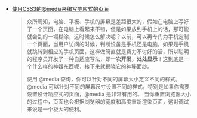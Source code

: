 - [使用CSS3的@media来编写响应式的页面](https://www.cnblogs.com/baiyii/p/6973437.html)

  > 众所周知，电脑、平板、手机的屏幕是差距很大的，假如在电脑上写好了一个页面，在电脑上看起来不错，但是如果放到手机上的话，那可能就会乱的一塌糊涂，这时候怎么解决呢？以前，可以再专门为手机定制一个页面，当用户访问的时候，判断设备是手机还是电脑，如果是手机就跳转到相应的手机页面，这样做简直就是费力不讨好的活，所以聪明的程序员开发了一种自适应写法，即**一次开发，处处显示**！这到底是一个什么样的神器东西呢，接下来就揭晓它的神秘面纱。
  >
  > 使用 @media 查询，你可以针对不同的屏幕大小定义不同的样式。 @media 可以针对不同的屏幕尺寸设置不同的样式，特别是如果你需要设置设计响应式的页面，@media 是非常有用的。 当你重置浏览器大小的过程中，页面也会根据浏览器的宽度和高度重新渲染页面，这对调试来说是一个极大的便利。